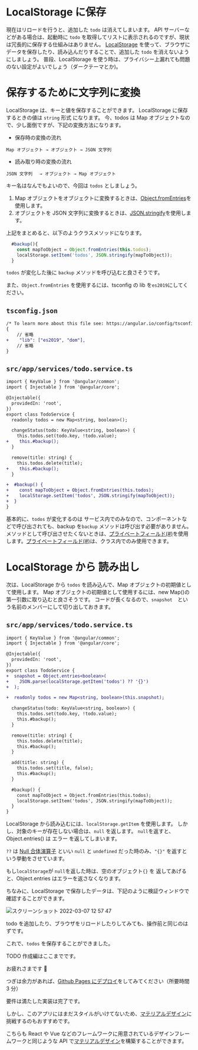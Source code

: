 [プライベートフィールド]: https://developer.mozilla.org/ja/docs/Web/JavaScript/Reference/Classes/Private_class_fields
[マテリアルデザイン]: https://material.angular.io/

# LocalStorage に保存

現在はリロードを行うと、追加した `todo` は消えてしまいます。
API サーバーなどがある場合は、起動時に `todo` を取得してリストに表示されるのですが、現状は冗長的に保存する仕組みはありません。
[LocalStorage](https://developer.mozilla.org/ja/docs/Web/API/Window/localStorage) を使って、ブラウザにデータを保存したり、読み込んだりすることで、追加した `todo` を消えないようにしましょう。
普段、LocalStorage を使う時は、プライバシー上漏れても問題のない設定がよいでしょう（ダークテーマとか)。

# 保存するために文字列に変換

LocalStorage は、キーと値を保存することができます。
LocalStorage に保存するときの値は `string` 形式 になります。
今、todos は Map オブジェクトなので、少し面倒ですが、下記の変換方法になります。

- 保存時の変換の流れ

```fish
Map オブジェクト → オブジェクト → JSON 文字列
```

- 読み取り時の変換の流れ

```fish
JSON 文字列　 → オブジェクト → Map オブジェクト
```

キー名はなんでもよいので、今回は `todos` としましょう。

1. Map オブジェクトをオブジェクトに変換するときは、[Object.fromEntries](https://developer.mozilla.org/ja/docs/Web/JavaScript/Reference/Global_Objects/Object/fromEntries)を使用します。
2. オブジェクトを JSON 文字列に変換するときは、[JSON.stringify](https://developer.mozilla.org/ja/docs/Web/JavaScript/Reference/Global_Objects/JSON/stringify)を使用します。

上記をまとめると、以下のようクラスメソッドになります。

```typescript
  #backup(){
    const mapToObject = Object.fromEntries(this.todos);
    localStorage.setItem('todos', JSON.stringify(mapToObject));
  }
```

`todos` が変化した後に `backup` メソッドを呼び込むと良さそうです。

また、`Object.fromEntries` を使用するには、tsconfig の lib を`es2019`にしてください。

## **`tsconfig.json`**

```diff
/* To learn more about this file see: https://angular.io/config/tsconfig. */
{
    // 省略
+    "lib": ["es2019", "dom"],
    // 省略
}
```

## **`src/app/services/todo.service.ts`**

```diff
import { KeyValue } from '@angular/common';
import { Injectable } from '@angular/core';

@Injectable({
  providedIn: 'root',
})
export class TodoService {
  readonly todos = new Map<string, boolean>();

  changeStatus(todo: KeyValue<string, boolean>) {
    this.todos.set(todo.key, !todo.value);
+    this.#backup();
  }

  remove(title: string) {
    this.todos.delete(title);
+    this.#backup();
  }

+  #backup() {
+    const mapToObject = Object.fromEntries(this.todos);
+    localStorage.setItem('todos', JSON.stringify(mapToObject));
+  }
}
```

基本的に、`todos` が変化するのは サービス内でのみなので、コンポーネントなどで呼び出されても、backup を`backup` メソッドは呼び出す必要がありません。 メソッドとして呼び出させたくないときは、[プライベートフィールド(#)][プライベートフィールド]を使用します。[プライベートフィールド(#)][プライベートフィールド]は、クラス内でのみ使用できます。

# LocalStorage から 読み出し

次は、LocalStorage から `todos` を読み込んで、Map オブジェクトの初期値として使用します。
Map オブジェクトの初期値として使用するには、new Map()の第一引数に取り込むと良さそうです。
コードが長くなるので、`snapshot`　という名前のメンバーにして切り出しておきます。

## **`src/app/services/todo.service.ts`**

```diff
import { KeyValue } from '@angular/common';
import { Injectable } from '@angular/core';

@Injectable({
  providedIn: 'root',
})
export class TodoService {
+  snapshot = Object.entries<boolean>(
+    JSON.parse(localStorage.getItem('todos') ?? '{}')
+  );

+  readonly todos = new Map<string, boolean>(this.snapshot);

  changeStatus(todo: KeyValue<string, boolean>) {
    this.todos.set(todo.key, !todo.value);
    this.#backup();
  }

  remove(title: string) {
    this.todos.delete(title);
    this.#backup();
  }

  add(title: string) {
    this.todos.set(title, false);
    this.#backup();
  }

  #backup() {
    const mapToObject = Object.fromEntries(this.todos);
    localStorage.setItem('todos', JSON.stringify(mapToObject));
  }
}
```

LocalStorage から読み込むには、`localStorage.getItem` を使用します。
しかし、対象のキーが存在しない場合は、`null` を返します。
`null`を返すと、Object.entries() は エラー を返してしまいます。

`??` は [Null 合体演算子](https://developer.mozilla.org/ja/docs/Web/JavaScript/Reference/Operators/Nullish_coalescing_operator) といい `null` と `undefined` だった時のみ、`"{}"` を返すという挙動をさせています。

もし`localStorage`が `null`を返した時は、空のオブジェクト`{}` を 返してあげると、Object.entries はエラーを返さなくなります。

ちなみに、LocalStorage で保存したデータは、下記のように検証ウィンドウで確認することができます。

![スクリーンショット 2022-03-07 12 57 47](https://user-images.githubusercontent.com/20474933/156965521-19a530be-bddd-4653-8cec-ad7633d4e3f0.png)

todo を追加したり、ブラウザをリロードしたりしてみても、操作前と同じのはずです。

これで、`todos` を保存することができました。

TODO 作成編はここまでです。

お疲れさまです 🐴

つぎは余力があれば、[Github Pages にデプロイ](https://github.com/yuyakinjo/angular-todo/blob/main/markdowns/deploy.md)をしてみてください（所要時間 3 分）

要件は満たした実装は完了です。

しかし、このアプリにはまだスタイルがいけてないため、[マテリアルデザイン][マテリアルデザイン]に挑戦するのもおすすめです。

こちらも React や Vue などのフレームワークに用意されているデザインフレームワークと同じような API で[マテリアルデザイン][マテリアルデザイン]を構築することができます。
